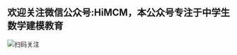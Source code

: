 ## 欢迎关注微信公众号:HiMCM，本公众号专注于中学生数学建模教育

![扫码关注](https://avatars.githubusercontent.com/u/16745793?s=400&u=db8dd5e17cb335a604d4d395a4d135bafe74c470&v=4)
